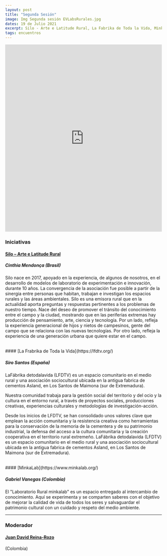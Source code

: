 ```yaml
---
layout: post
title: "Segunda Sesión"
image: Img Segunda sesión EVLabsRurales.jpg
dates: 19 de Julio 2021
excerpt: Silo - Arte e Latitude Rural, La Fabrika de Toda la Vida, MinkaLab
tags: encuentros
---
```


<iframe src="https://archive.org/embed/encuentro-virtual-de-labs-rurales-en-iberoamerica-2" width="100%" height="600" frameborder="0" webkitallowfullscreen="true" mozallowfullscreen="true" allowfullscreen></iframe>

### Iniciativas

#### [Silo – Arte e Latitude Rural](https://silo.org.br/)

##### Cinthia Mendonça (Brasil)

Silo nace en 2017, apoyado en la experiencia, de algunos de nosotros, en el desarrollo de modelos de laboratorio de experimentación e innovación, durante 10 años. La convergencia de la asociación fue posible a partir de la sinergia entre personas que habitan, trabajan e investigan los espacios rurales y las áreas ambientales. Silo es una emisora rural que en la actualidad aporta preguntas y respuestas pertinentes a los problemas de nuestro tiempo. Nace del deseo de promover el tránsito del conocimiento entre el campo y la ciudad, mostrando que en las periferias extremas hay producción de pensamiento, arte, ciencia y tecnología. Por un lado, refleja la experiencia generacional de hijos y nietos de campesinos, gente del campo que se relaciona con las nuevas tecnologías. Por otro lado, refleja la experiencia de una generación urbana que quiere estar en el campo.

<br>
#### [La Frabrika de Toda la Vida](https://lfdtv.org/)

##### Siro Santos (España)

LaFábrika detodalavida (LFDTV) es un espacio comunitario en el medio rural y una asociación sociocultural ubicada en la antigua fabrica de cementos Asland, en Los Santos de Maimona (sur de Extremadura).

Nuestra comunidad trabaja para la gestión social del territorio y del ocio y la cultura en el entorno rural, a través de proyectos sociales, producciones creativas, experiencias culturales y metodologías de investigación-acción.

Desde los inicios de LFDTV, se han consolidado unos valores clave que emplean la acción comunitaria y la resistencia creativa como herramientas para la conservación de la memoria de la cementera y de su patrimonio industrial, la defensa del acceso a la cultura comunitaria y la creación cooperativa en el territorio rural extremeño. LaFábrika detodalavida (LFDTV) es un espacio comunitario en el medio rural y una asociación sociocultural ubicada en la antigua fabrica de cementos Asland, en Los Santos de Maimona (sur de Extremadura).

<br>
#### [MinkaLab](https://www.minkalab.org/)

##### Gabriel Vanegas (Colombia)

El "Laboratorio Rural minkalab" es un espacio entregado al intercambio de conocimiento. Aquí se experimenta y se comparten saberes con el objetivo de mejorar la calidad de vida de todos los seres y salvaguardar el patrimonio cultural con un cuidado y respeto del medio ambiente.


<hr>

### Moderador

#### [Juan David Reina-Rozo](https://innovationjourney.wordpress.com/)

(Colombia)
